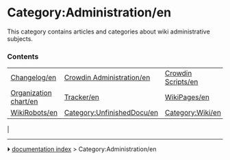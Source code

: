 # Category:Administration/en
This category contains articles and categories about wiki administrative subjects.

### Contents

|     |     |     |
| --- | --- | --- |
| [Changelog/en](Changelog/en.md) | [Crowdin Administration/en](Crowdin_Administration/en.md) | [Crowdin Scripts/en](Crowdin_Scripts/en.md) |
| [Organization chart/en](Organization_chart/en.md) | [Tracker/en](Tracker/en.md) | [WikiPages/en](WikiPages/en.md) |
| [WikiRobots/en](WikiRobots/en.md) | [Category:UnfinishedDocu/en](Category_UnfinishedDocu/en.md) | [Category:Wiki/en](Category_Wiki/en.md) |
|



---
⏵ [documentation index](../README.md) > Category:Administration/en

